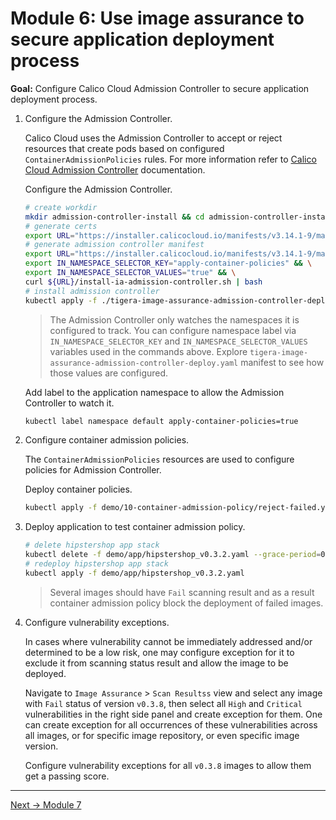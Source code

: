 # Module 6: Use image assurance to secure application deployment process

**Goal:** Configure Calico Cloud Admission Controller to secure application deployment process.

1. Configure the Admission Controller.

    Calico Cloud uses the Admission Controller to accept or reject resources that create pods based on configured `ContainerAdmissionPolicies` rules. For more information refer to [Calico Cloud Admission Controller](https://docs.calicocloud.io/image-assurance/install-the-admission-controller) documentation.

    Configure the Admission Controller.

    ```bash
    # create workdir
    mkdir admission-controller-install && cd admission-controller-install
    # generate certs
    export URL="https://installer.calicocloud.io/manifests/v3.14.1-9/manifests" && curl ${URL}/generate-open-ssl-key-cert-pair.sh | bash
    # generate admission controller manifest
    export URL="https://installer.calicocloud.io/manifests/v3.14.1-9/manifests" && \
    export IN_NAMESPACE_SELECTOR_KEY="apply-container-policies" && \
    export IN_NAMESPACE_SELECTOR_VALUES="true" && \
    curl ${URL}/install-ia-admission-controller.sh | bash
    # install admission controller
    kubectl apply -f ./tigera-image-assurance-admission-controller-deploy.yaml
    ```

    >The Admission Controller only watches the namespaces it is configured to track. You can configure namespace label via `IN_NAMESPACE_SELECTOR_KEY` and `IN_NAMESPACE_SELECTOR_VALUES` variables used in the commands above. Explore `tigera-image-assurance-admission-controller-deploy.yaml` manifest to see how those values are configured.

    Add label to the application namespace to allow the Admission Controller to watch it.

    ```bash
    kubectl label namespace default apply-container-policies=true
    ```

2. Configure container admission policies.

    The `ContainerAdmissionPolicies` resources are used to configure policies for Admission Controller.

    Deploy container policies.

    ```bash
    kubectl apply -f demo/10-container-admission-policy/reject-failed.yaml
    ```

3. Deploy application to test container admission policy.

    ```bash
    # delete hipstershop app stack
    kubectl delete -f demo/app/hipstershop_v0.3.2.yaml --grace-period=0
    # redeploy hipstershop app stack
    kubectl apply -f demo/app/hipstershop_v0.3.2.yaml
    ```

    >Several images should have `Fail` scanning result and as a result container admission policy block the deployment of failed images.

4. Configure vulnerability exceptions.

    In cases where vulnerability cannot be immediately addressed and/or determined to be a low risk, one may configure exception for it to exclude it from scanning status result and allow the image to be deployed.

    Navigate to `Image Assurance` > `Scan Resultss` view and select any image with `Fail` status of version `v0.3.8`, then select all `High` and `Critical` vulnerabilities in the right side panel and create exception for them. One can create exception for all occurrences of these vulnerabilities across all images, or for specific image repository, or even specific image version.

    Configure vulnerability exceptions for all `v0.3.8` images to allow them get a passing score.

---
[Next -> Module 7](../modules/use-zero-trust-microsegmentation.md)
